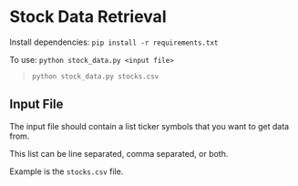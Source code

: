 # Stock Data Retrieval

Install dependencies: `pip install -r requirements.txt`

To use: `python stock_data.py <input file>`

> `python stock_data.py stocks.csv`


## Input File
The input file should contain a list ticker symbols that you want to get data from.

This list can be line separated, comma separated, or both.

Example is the `stocks.csv` file.